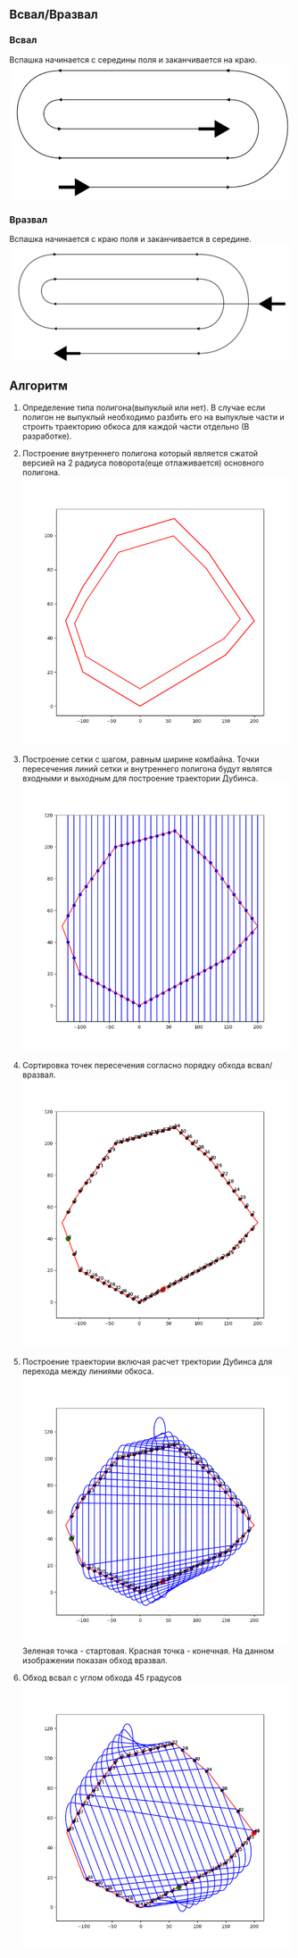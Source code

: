 ## Всвал/Вразвал
### Всвал
Вспашка начинается с середины поля и заканчивается на краю.
![Local Image](/images/vrazval.png "Вразвал")
### Вразвал
Вспашка начинается с краю поля и заканчивается в середине.
![Local Image](/images/vsval.png "Всвал")
## Алгоритм
1. Определение типа полигона(выпуклый или нет). В случае если полигон не выпуклый необходимо разбить его на выпуклые части и строить траекторию обкоса для каждой части отдельно (В разработке).
   
2. Построение внутреннего полигона который является сжатой версией на 2 радиуса поворота(еще отлаживается) основного полигона. 
   ![Local Image](/images/Figure_3-1.png) 
   
3. Построение сетки с шагом, равным ширине комбайна. Точки пересечения линий сетки и внутреннего полигона будут являтся входными и выходным для построение траектории Дубинса.
   ![Local Image](/images/Figure_4-1.png)
4. Cортировка точек пересечения согласно порядку обхода всвал/вразвал. 
   ![Local Image](/images/Figure_5-1.png)
5. Построение траектории включая расчет тректории Дубинса для перехода между линиями обкоса.
   ![Local Image](/images/Figure_6-1.png) 
   Зеленая точка - стартовая. Красная точка - конечная. На данном изображении показан обход вразвал.
6. Обход всвал c углом обхода 45 градусов 
   ![Local Image](/images/Figure_7-1.png)